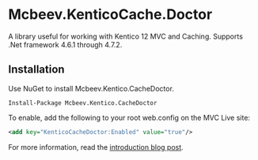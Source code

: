 
# Mcbeev.KenticoCache.Doctor

A library useful for working with Kentico 12 MVC and Caching. Supports .Net framework 4.6.1 through 4.7.2.

## Installation

Use NuGet to install Mcbeev.Kentico.CacheDoctor.

    Install-Package Mcbeev.Kentico.CacheDoctor

To enable, add the following to your root web.config on the MVC Live site:

```xml
<add key="KenticoCacheDoctor:Enabled" value="true"/>
```

For more information, read the [introduction blog post](https://www.mcbeev.com/KenticoCacheDoctor).
